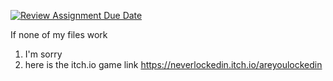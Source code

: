 [![Review Assignment Due Date](https://classroom.github.com/assets/deadline-readme-button-22041afd0340ce965d47ae6ef1cefeee28c7c493a6346c4f15d667ab976d596c.svg)](https://classroom.github.com/a/forzt7O_)

If none of my files work
1) I'm sorry
2) here is the itch.io game link https://neverlockedin.itch.io/areyoulockedin
